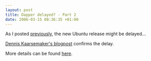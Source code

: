 ```yaml
--- 
layout: post
title: Dapper delayed? - Part 2
date: 2006-03-15 08:36:35 +01:00
---
```

As I posted [previously](http://blog.dfile.nl/archives/36 "Dapper delayed?"), the new Ubuntu release might be delayed...

[Dennis Kaarsemaker's blogpost](http://www.kaarsemaker.net/home/guid2006-16#guid2006-16 "Dapper uitgesteld") confirms the delay.

More details can be found [here](https://wiki.ubuntu.com/DapperDelayMeetingSummary "Dapper Delay Meeting Summary").
